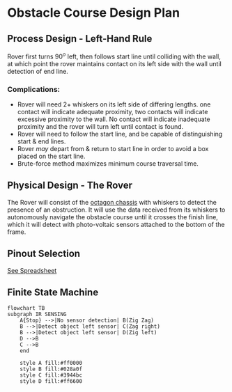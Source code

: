 # Obstacle Course Design Plan

## Process Design - Left-Hand Rule
Rover first turns $90^o$ left, then follows start line until colliding with the wall, at which point the rover maintains contact on its left side with the wall until detection of end line.
### Complications:
- Rover will need $2+$ whiskers on its left side of differing lengths. one contact will indicate adequate proximity, two contacts will indicate excessive proximity to the wall. No contact will indicate inadequate proximity and the rover will turn left until contact is found.
- Rover will need to follow the start line, and be capable of distinguishing start & end lines.
- Rover _may_ depart from & return to start line in order to avoid a box placed on the start line.
- Brute-force method maximizes minimum course traversal time.

## Physical Design - The Rover
The Rover will consist of the [octagon chassis](https://www.adafruit.com/product/4466) with whiskers to detect the presence of an obstruction. It will use the data received from its whiskers to autonomously navigate the obstacle course until it crosses the finish line, which it will detect with photo-voltaic sensors attached to the bottom of the frame.

## Pinout Selection
[See Spreadsheet](https://docs.google.com/spreadsheets/d/1AnxDkX1Bj35UQd2eEUx7PI9iqKJ5ZXWnK849a93FjlY/edit?usp=sharing)

## Finite State Machine

```mermaid
flowchart TB
subgraph IR SENSING
    A{Stop} -->|No sensor detection| B(Zig Zag)
    B -->|Detect object left sensor| C(Zag right)
    B -->|Detect object left sensor| D(Zig left)
    D -->B
    C -->B
    end

    style A fill:#ff0000
    style B fill:#028a0f
    style C fill:#3944bc
    style D fill:#ff6600

```
  